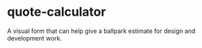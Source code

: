 # quote-calculator
A visual form that can help give a ballpark estimate for design and development work.
